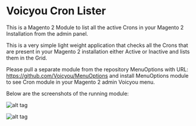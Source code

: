 # Voicyou Cron Lister
This is a Magento 2 Module to list all the active Crons in your Magento 2 Installation from the admin panel. 

This is a very simple light weight application that checks all the Crons that are present in your Magento 2 installation either Active or Inactive and lists them in the Grid.

Please pull a separate module from the repository MenuOptions with URL: https://github.com/Voicyou/MenuOptions and install  MenuOptions module to see Cron module in your Magento 2 admin Voicyou menu. 

Below are the screenshots of the running module:

![alt tag](http://voicyou.in/images/cron/menu.png)

![alt tag](http://voicyou.in/images/cron/demo.png)
